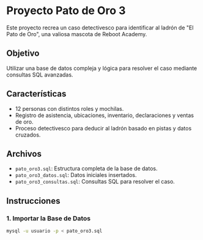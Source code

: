
# Proyecto Pato de Oro 3

Este proyecto recrea un caso detectivesco para identificar al ladrón de "El Pato de Oro", una valiosa mascota de Reboot Academy.

## Objetivo

Utilizar una base de datos compleja y lógica para resolver el caso mediante consultas SQL avanzadas.

## Características

- 12 personas con distintos roles y mochilas.
- Registro de asistencia, ubicaciones, inventario, declaraciones y ventas de oro.
- Proceso detectivesco para deducir al ladrón basado en pistas y datos cruzados.

## Archivos

- `pato_oro3.sql`: Estructura completa de la base de datos.
- `pato_oro3_datos.sql`: Datos iniciales insertados.
- `pato_oro3_consultas.sql`: Consultas SQL para resolver el caso.

## Instrucciones

### 1. Importar la Base de Datos

```bash
mysql -u usuario -p < pato_oro3.sql
